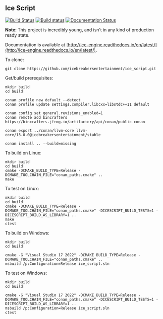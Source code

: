 Ice Script
--------

[![Build Status](https://travis-ci.com/icebreakersentertainment/ice_script.svg?branch=master)](https://travis-ci.com/icebreakersentertainment/ice_script)
[![Build status](https://ci.appveyor.com/api/projects/status/2tqewfhy60mxv429/branch/master?svg=true)](https://ci.appveyor.com/project/icebreakersentertainment/ice-engine/branch/master)
[![Documentation Status](https://readthedocs.org/projects/ice-engine/badge/?version=latest)](http://ice-engine.readthedocs.io/en/latest/?badge=latest)

**Note**: This project is incredibly young, and isn't in any kind of production ready state.

Documentation is available at [http://ice-engine.readthedocs.io/en/latest/](http://ice-engine.readthedocs.io/en/latest/).

To clone:

    git clone https://github.com/icebreakersentertainment/ice_script.git

Get/build prerequisites:

    mkdir build
    cd build

    conan profile new default --detect
    conan profile update settings.compiler.libcxx=libstdc++11 default

    conan config set general.revisions_enabled=1
    conan remote add bincrafters https://bincrafters.jfrog.io/artifactory/api/conan/public-conan

    conan export ../conan/llvm-core llvm-core/13.0.0@icebreakersentertainment/stable
    
    conan install .. --build=missing

To build on Linux:

    mkdir build
    cd build
    cmake -DCMAKE_BUILD_TYPE=Release -DCMAKE_TOOLCHAIN_FILE="conan_paths.cmake" ..
    make

To test on Linux:

    mkdir build
    cd build
    cmake -DCMAKE_BUILD_TYPE=Release -DCMAKE_TOOLCHAIN_FILE="conan_paths.cmake" -DICESCRIPT_BUILD_TESTS=1 -DICESCRIPT_BUILD_AS_LIBRARY=1 ..
    make
    ctest

To build on Windows:

    mkdir build
    cd build

    cmake -G "Visual Studio 17 2022" -DCMAKE_BUILD_TYPE=Release -DCMAKE_TOOLCHAIN_FILE="conan_paths.cmake" ..
    msbuild /p:Configuration=Release ice_script.sln

To test on Windows:

    mkdir build
    cd build

    cmake -G "Visual Studio 17 2022" -DCMAKE_BUILD_TYPE=Release -DCMAKE_TOOLCHAIN_FILE="conan_paths.cmake" -DICESCRIPT_BUILD_TESTS=1 -DICESCRIPT_BUILD_AS_LIBRARY=1 ..
    msbuild /p:Configuration=Release ice_script.sln
    ctest
